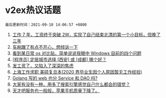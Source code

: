 # v2ex热议话题

`最后更新时间：2021-09-10 14:06:57 +0800`

1. [工作 7 年，工资终于突破 2W，实现了自己结束北漂的第一个小目标，但晚了三年](https://www.v2ex.com/t/800832)
1. [车剐蹭了有点不开心，想倾诉一下](https://www.v2ex.com/t/800922)
1. [看到某日常 os 对比贴，简单说说我眼中 Windows 目前的四个问题](https://www.v2ex.com/t/800958)
1. [[程序员] 定居城市选择 [西安] 或 [成都] 哪个好？](https://www.v2ex.com/t/800904)
1. [发工资了，又陷入了深深的焦虑](https://www.v2ex.com/t/800996)
1. [上海工作求职 美硕复旦本(2020 界毕业生因个人原因暂无工作经验)](https://www.v2ex.com/t/800824)
1. [Golang 写的 web 也分 Service 和 DAO 吗?](https://www.v2ex.com/t/800816)
1. [大家有没有一种，用多了搜索引擎感觉自己什么都会的错觉？](https://www.v2ex.com/t/800913)
1. [天才吧服务也一般般，苹果手机质量下降了。](https://www.v2ex.com/t/800820)

